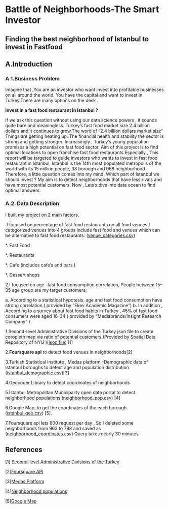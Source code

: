 
# Battle of Neighborhoods-The Smart Investor 
## Finding the best neighborhood of Istanbul to invest in Fastfood


## A.Introduction

### A.1.Business Problem

Imagine that ,You are an investor who want invest into profitable businesses on all around the world. You have the capital and want to invest in Turkey.There are many options on the desk .

**Invest in a fast food restaurant in Istanbul ?**

If we ask this question without using our data science powers , it sounds quite bare and meaningless.
Turkey’s fast food market size 2.4 billion dollars and it continues to grow.The word of “2.4 billion dollars market size“ Things are getting heating up.
The financial health and stability the sector is strong and getting stronger. Increasingly , Turkey’s young population promises a high potential on fast food sector.
Aim of this project is to find optimal locations to open franchise fast food restaurants.Especially , This report will be targeted to guide investors who wants to invest in fast food restaurant in Istanbul.
Istanbul is the 14th most populated metropolis of the world with its 15 million people, 38 borough and 968 neighborhood. Therefore, a little question comes into my mind,
Which part of Istanbul we should invest ?
My aim is to detect neighborhoods that have less rivals and have most potential customers.
Now , Lets’s dive into data ocean to find optimal answers.

### A.2. Data Description

I built my project on 2 main factors,

.I focused on percentage of fast food restaurants on all food venues.I categorized venues into 4 groups include fast food and venues which can be alternative to fast food restaurants. ([venue_categories.csv](https://github.com/farukpala/DATA-SCIENCE-FINAL-PROJECT/blob/c7dd0da874bb801f938f574738113f748405254d/venue_categories.csv))

*. Fast Food

*. Restaurants

*. Cafe (includes cafe’s and bars )

*. Dessert shops

2.I focused on age -fast food consumption correlation, People between 15–35 age group are my target customers;

a. According to a statistical hypotesis, age and fast food consumption have strong correlation.( provided by “Ekev Academic Magazine”)
b. In addition , According to a survey about fast food habits in Turkey , 45% of fast food consumers were aged 16–34 ( provided by “Mediabrands/Insight Research Company” )


1.Second-level Administrative Divisions of the Turkey json file to create coropleth map via ratio of potential customers.(Provided by Spatial Data Repository of NYU )([json file](https://github.com/farukpala/DATA-SCIENCE-FINAL-PROJECT/blob/ab2a8f37845efcdb2a7739e121259385e83bc5d1/stanford-nj696zj1674-geojson.json)) [1]

2.**Foursquare api**  to detect food venues in neighborhoods[2] 

3.Turkish Statistical Institute , Medas platform –Demographic data of Istanbul boroughs to detect age and population distribution ([istanbul_demographic.csv](https://github.com/farukpala/DATA-SCIENCE-FINAL-PROJECT/blob/ab2a8f37845efcdb2a7739e121259385e83bc5d1/istanbul_demographic.csv))[3] 

4.Geocoder Library to detect coordinates of neighborhoods  


5.İstanbul Metropolitan Municipality open data portal to detect neighborhood populations ([neighborhood_pop.csv](https://github.com/farukpala/DATA-SCIENCE-FINAL-PROJECT/blob/292f97dbd809eb0e67bf35eb970af63c20168d98/neighborhood_pop.csv)) [4]

6.Google Map, to get the  coordinates of the each borough. ([istanbul_geo.csv](https://github.com/Srcanyildiz/istanbul/blob/master/istanbul_geo.csv)) [5].

7.Foursquare api lets 800 request per day , So I deleted some neighborhoods from 963 to 798 and saved as ([neighborhood_coordinates.csv](https://github.com/farukpala/DATA-SCIENCE-FINAL-PROJECT/blob/8186d18f38017b7455bb331ce5a3dd1b02a0bdc3/neighborhood_coordinates.csv)) Query takes nearly 30 minutes

## References

[1] [Second-level Administrative Divisions of the Turkey](https://geo.nyu.edu/catalog/stanford-nj696zj1674)

[2][Foursquare API](https://developer.foursquare.com/)

[3][Medas Platform](https://biruni.tuik.gov.tr/medas/?kn=95&locale=tr)

[4][Neighborhood populations](https://en.wikipedia.org/wiki/Istanbul)

[5][Google Map](https://www.google.com/maps/)



